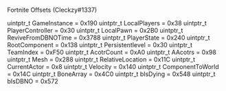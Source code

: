  Fortnite Offsets (Cleckzy#1337)

   uintptr_t GameInstance = 0x190
    uintptr_t LocalPlayers = 0x38
    uintptr_t PlayerController = 0x30
    uintptr_t LocalPawn = 0x2B0
    uintptr_t ReviveFromDBNOTime = 0x3788
    uintptr_t PlayerState = 0x240
    uintptr_t RootComponent = 0x138
    uintptr_t Persistentlevel = 0x30
    uintptr_t TeamIndex = 0xF50
    uintptr_t AcotrCount = 0xA0
    uintptr_t AAcotrs = 0x98
    uintptr_t Mesh = 0x288
    uintptr_t RelativeLocation = 0x11C
    uintptr_t CurrentActor = 0x8
    uintptr_t Velocity = 0x140
    uintptr_t ComponentToWorld = 0x14C
    uintptr_t BoneArray = 0x4C0
    uintptr_t bIsDying = 0x548
    uintptr_t bIsDBNO = 0x572

